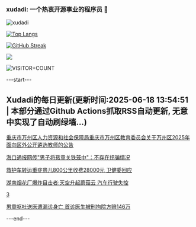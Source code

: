 ### xudadi: 一个热衷开源事业的程序员 👋

![xudadi](https://github-readme-stats-git-masterorgs-github-readme-stats-team.vercel.app/api?username=xudadi)

[![Top Langs](https://github-readme-stats.vercel.app/api/top-langs/?username=xudadi)](https://github.com/anuraghazra/github-readme-stats)

[![GitHub Streak](https://streak-stats.demolab.com?user=xudadi&locale=zh_Hans)](https://git.io/streak-stats)

![](https://raw.githubusercontent.com/xudadi/xudadi/main/assets/github-contribution-grid-snake.svg)

![VISITOR+COUNT](https://komarev.com/ghpvc/?username=xudadi&label=VISITOR+COUNT)


---start---

## Xudadi的每日更新(更新时间:2025-06-18 13:54:51 | 本部分通过Github Actions抓取RSS自动更新, 无意中实现了自动刷绿墙...)

[重庆市万州区人力资源和社会保障局重庆市万州区教育委员会关于万州区2025年面向区外公开遴选教师的公告](https://www.gongkaoleida.com/article/2457669)

[海口通报网传"男子将孩童关铁笼中"：不存在拐骗情况](https://m.163.com/news/article/K2ANCIVC0512D3VJ.html)

[救护车转运重症患儿800公里收费28000元 卫健委回应](https://m.163.com/news/article/K29MG2E0053469LG.html)

[湖南烟花厂爆炸目击者:天空升起蘑菇云 汽车行驶失控](https://m.163.com/news/article/K29O99NS055040N3.html)

[3](https://m.163.com/touch/news/sub/domestic)

[男童呕吐送医遭漏诊身亡 首诊医生被刑拘院方赔146万](https://m.163.com/news/article/K29J666B05561G0D.html)

---end---
